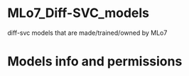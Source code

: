 # MLo7_Diff-SVC_models
diff-svc models that are made/trained/owned by MLo7

# Models info and permissions
